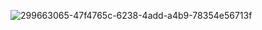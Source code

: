 ![299663065-47f4765c-6238-4add-a4b9-78354e56713f](https://github.com/user-attachments/assets/c4e0b580-aead-41c2-9249-b185c7ef9eaa)

